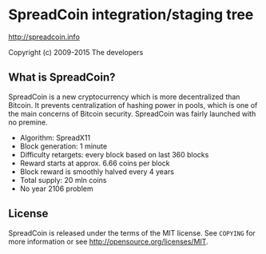 SpreadCoin integration/staging tree
================================

http://spreadcoin.info

Copyright (c) 2009-2015 The developers

What is SpreadCoin?
----------------

SpreadCoin is a new cryptocurrency which is more decentralized than Bitcoin. It prevents centralization of hashing power in pools, which is one of the main concerns of Bitcoin security. SpreadCoin was fairly launched with no premine.
 - Algorithm: SpreadX11
 - Block generation: 1 minute
 - Difficulty retargets: every block based on last 360 blocks
 - Reward starts at approx. 6.66 coins per block
 - Block reward is smoothly halved every 4 years
 - Total supply: 20 mln coins
 - No year 2106 problem

License
-------

SpreadCoin is released under the terms of the MIT license. See `COPYING` for more
information or see http://opensource.org/licenses/MIT.
